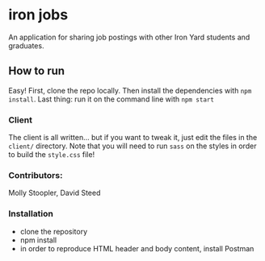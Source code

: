 # iron jobs
An application for sharing job postings with other Iron Yard students and graduates.

## How to run
Easy! First, clone the repo locally. Then install the dependencies with `npm install`.
Last thing: run it on the command line with `npm start`

### Client
The client is all written... but if you want to tweak it, just edit the files
in the `client/` directory. Note that you will need to run `sass` on the styles
in order to build the `style.css` file!

### Contributors:
Molly Stoopler, David Steed

### Installation
- clone the repository
- npm install
- in order to reproduce HTML header and body content, install Postman
